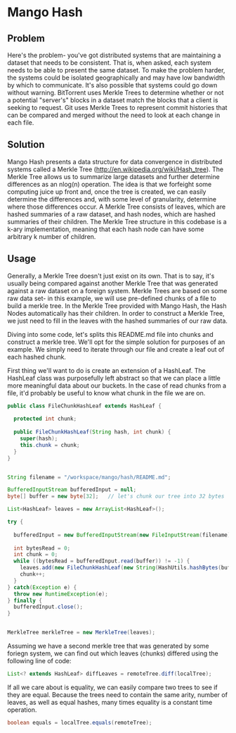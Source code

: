 # Mango Hash

## Problem

Here's the problem- you've got distributed systems that are maintaining a dataset that needs to be consistent. That is, when asked, each system needs to be able to present the same dataset. To make the problem harder, the systems could be isolated geographically and may have low bandwidth by which to communicate. It's also possible that systems could go down without warning. BitTorrent uses Merkle Trees to determine whether or not a potential "server's" blocks in a dataset match the blocks that a client is seeking to request. Git uses Merkle Trees to represent commit histories that can be compared and merged without the need to look at each change in each file.

## Solution

Mango Hash presents a data structure for data convergence in distributed systems called a Merkle Tree (http://en.wikipedia.org/wiki/Hash_tree). The Merkle Tree allows us to summarize large datasets and further determine differences as an nlog(n) operation. The idea is that we forfeight some computing juice up front and, once the tree is created, we can easily determine the differences and, with some level of granularity, determine where those differences occur. A Merkle Tree consists of leaves, which are hashed summaries of a raw dataset, and hash nodes, which are hashed summaries of their children. The Merkle Tree structure in this codebase is a k-ary implementation, meaning that each hash node can have some arbitrary k number of children. 

## Usage

Generally, a Merkle Tree doesn't just exist on its own. That is to say, it's usually being compared against another Merkle Tree that was generated against a raw dataset on a foreign system. Merkle Trees are based on some raw data set- in this example, we will use pre-defined chunks of a file to build a merkle tree. In the Merkle Tree provided with Mango Hash, the Hash Nodes automatically has their children. In order to construct a Merkle Tree, we just need to fill in the leaves with the hashed summaries of our raw data. 

Diving into some code, let's splits this README.md file into chunks and construct a merkle tree. We'll opt for the simple solution for purposes of an example. We simply need to iterate through our file and create a leaf out of each hashed chunk.

First thing we'll want to do is create an extension of a HashLeaf. The HashLeaf class was purposefully left abstract so that we can place a little more meaningful data about our buckets. In the case of read chunks from a file, it'd probably be useful to know what chunk in the file we are on.

```java
public class FileChunkHashLeaf extends HashLeaf {
  
  protected int chunk;
  
  public FileChunkHashLeaf(String hash, int chunk) {
    super(hash);
    this.chunk = chunk;
  }
}
```

```java

String filename = "/workspace/mango/hash/README.md";

BufferedInputStream bufferedInput = null;
byte[] buffer = new byte[32];   // let's chunk our tree into 32 bytes

List<HashLeaf> leaves = new ArrayList<HashLeaf>();

try {
            
  bufferedInput = new BufferedInputStream(new FileInputStream(filename));
            
  int bytesRead = 0;
  int chunk = 0;
  while ((bytesRead = bufferedInput.read(buffer)) != -1) {
    leaves.add(new FileChunkHashLeaf(new String(HashUtils.hashBytes(buffer)), chunk));
    chunk++;
  }
} catch(Exception e) {
  throw new RuntimeException(e);
} finally {
  bufferedInput.close();
}


MerkleTree merkleTree = new MerkleTree(leaves);
```

Assuming we have a second merkle tree that was generated by some foriegn system, we can find out which leaves (chunks) differed using the following line of code:

```java
List<? extends HashLeaf> diffLeaves = remoteTree.diff(localTree);
```

If all we care about is equality, we can easily compare two trees to see if they are equal. Because the trees need to contain the same arity, number of leaves, as well as equal hashes, many times equality is a constant time operation.

```java
boolean equals = localTree.equals(remoteTree);
```
